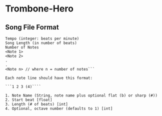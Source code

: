 Trombone-Hero
=============

Song File Format
-------------

```Song name
Tempo (integer: beats per minute)
Song Length (in number of beats)
Number of Notes
<Note 1>
<Note 2>
.
.
<Note n> // where n = number of notes```

Each note line should have this format:

```1 2 3 (4)````

1. Note Name (String, note name plus optional flat (b) or sharp (#)) 
2. Start beat [float]
3. Length (# of beats) [int]
4. Optional, octave number (defaults to 1) [int]